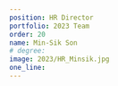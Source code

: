 ```yaml
---
position: HR Director
portfolio: 2023 Team
order: 20
name: Min-Sik Son
# degree: 
image: 2023/HR_Minsik.jpg
one_line:
---
```

